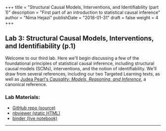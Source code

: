 +++
title = "Structural Causal Models, Interventions, and Identifiability (part 1)"
description = "First part of an introduction to statistical causal inference"
author = "Nima Hejazi"
publishDate = "2018-01-31"
draft = false
weight = 4
+++

## Lab 3: Structural Causal Models, Interventions, and Identifiability (p.1)

Welcome to our third lab. Here we'll begin discussing a few of the foundational
principles of statistical causal inference, including structural causal models
(SCMs), interventions, and the notion of identifiability. We'll draw from
several references, including our two Targeted Learning texts, as well as
[Judea Pearl's _Causality: Models, Reasoning, and
Inference_](https://books.google.com/books/about/Causality.html?id=wnGU_TsW3BQC),
a canonical reference.

### Lab Materials:

* [GitHub repo (source)](https://github.com/tlbbd-spring2018/lab_03)
* [nbviewer (static HTML)](http://nbviewer.jupyter.org/github/tlbbd-spring2018/lab_01/blob/master/lab_03.ipynb)
* [binder (live
   notebook)](https://mybinder.org/v2/gh/tlbbd-spring2018/lab_03/master)

---
